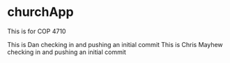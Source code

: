 churchApp
=========

This is for COP 4710

This is Dan checking in and pushing an initial commit
This is Chris Mayhew checking in and pushing an initial commit
